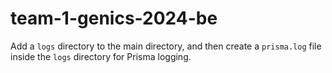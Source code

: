 # team-1-genics-2024-be

Add a `logs` directory to the main directory, and then create a `prisma.log` file inside the `logs` directory for Prisma logging.